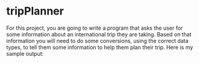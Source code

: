 # tripPlanner
For this project, you are going to write a program that asks the user for some information about an international trip they are taking.
Based on that information you will need to do some conversions, 
using the correct data types, to tell them some information to help them plan their trip. Here is my sample output:

